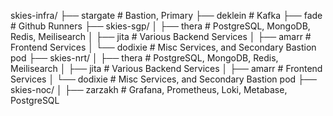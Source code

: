 skies-infra/
├── stargate # Bastion, Primary
├── deklein # Kafka
├── fade # Github Runners
├── skies-sgp/
│   ├── thera # PostgreSQL, MongoDB, Redis, Meilisearch
│   ├── jita # Various Backend Services
│   ├── amarr # Frontend Services
│   └── dodixie # Misc Services, and Secondary Bastion pod
├── skies-nrt/
│   ├── thera # PostgreSQL, MongoDB, Redis, Meilisearch
│   ├── jita # Various Backend Services
│   ├── amarr # Frontend Services
│   └── dodixie # Misc Services, and Secondary Bastion pod
├── skies-noc/
│   ├── zarzakh # Grafana, Prometheus, Loki, Metabase, PostgreSQL